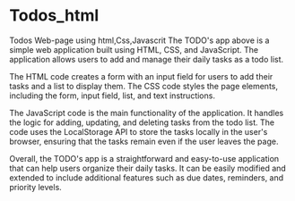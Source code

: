# Todos_html
Todos Web-page using html,Css,Javascrit
The TODO's app above is a simple web application built using HTML, CSS, and JavaScript. 
The application allows users to add and manage their daily tasks as a todo list.

The HTML code creates a form with an input field for users to add their tasks and a list to display them. 
The CSS code styles the page elements, including the form, input field, list, and text instructions.

The JavaScript code is the main functionality of the application. It handles the logic for adding, updating, and deleting tasks from the todo list. 
The code uses the LocalStorage API to store the tasks locally in the user's browser, ensuring that the tasks remain even if the user leaves the page.

Overall, the TODO's app is a straightforward and easy-to-use application that can help users organize their daily tasks. 
It can be easily modified and extended to include additional features such as due dates, reminders, and priority levels.
